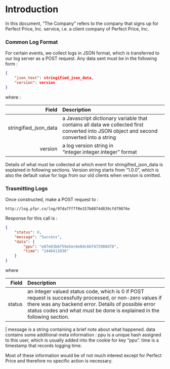 # Introduction
In this document, “The Company” refers to the company that signs up for Perfect Price, Inc. service, i.e. a client company of Perfect Price, Inc.

### Common Log Format
For certain events, we collect logs in JSON format, which is transferred to our log server as a POST request. Any data sent must be in the following form :

```json
{
    "json_text": stringified_json_data,
    "version": version
}
```

where :

| Field | Description |
| -------------: |:------------- |
| stringified_json_data | a Javascript dictionary variable that contains all data we collected first converted into JSON object and second converted into a string |
| version | a log version string in “integer.integer.integer” format |

Details of what must be collected at which event for stringified_json_data is explained in following sections. Version string starts from “1.0.0”, which is also the default value for logs from our old clients when version is omitted.

### Trasmitting Logs

Once constructed, make a POST request to :

```
http://log.pfpr.co/log/97da7ff7f0e157b0874d839cfd79876e
```

Response for this call is :

```json
{
    "status": 0,
    "message": "Success",
    "data": {
        "ppu": "e87e63b6f59a5ec6e0dc6bf472988d78",
        "time": "1446411036"
    }
}

```

where

| Field | Description |
| -------------: |:------------- |
|status | an integer valued status code, which is 0 if POST request is successfully processed, or non-zero values if there was any backend error. Details of possible error status codes and what must be done is explained in the following section. |
| 
    message is a string containing a brief note about what happened.
    data contains some additional meta information :
        ppu is a unique hash assigned to this user, which is usually added into the cookie for key “ppu”.
        time is a timestamp that records logging time.

Most of these information would be of not much interest except for Perfect Price and therefore no specific action is necessary.


